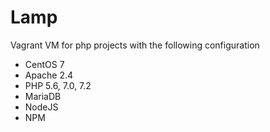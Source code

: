 # Lamp
Vagrant VM for php projects with the following configuration
* CentOS 7
* Apache 2.4
* PHP 5.6, 7.0, 7.2
* MariaDB
* NodeJS
* NPM
